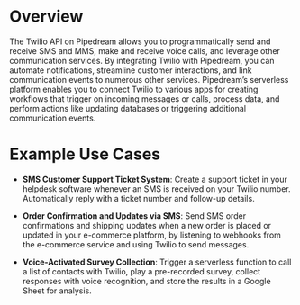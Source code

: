 # Overview

The Twilio API on Pipedream allows you to programmatically send and receive SMS and MMS, make and receive voice calls, and leverage other communication services. By integrating Twilio with Pipedream, you can automate notifications, streamline customer interactions, and link communication events to numerous other services. Pipedream’s serverless platform enables you to connect Twilio to various apps for creating workflows that trigger on incoming messages or calls, process data, and perform actions like updating databases or triggering additional communication events.

# Example Use Cases

- **SMS Customer Support Ticket System**: Create a support ticket in your helpdesk software whenever an SMS is received on your Twilio number. Automatically reply with a ticket number and follow-up details.

- **Order Confirmation and Updates via SMS**: Send SMS order confirmations and shipping updates when a new order is placed or updated in your e-commerce platform, by listening to webhooks from the e-commerce service and using Twilio to send messages.

- **Voice-Activated Survey Collection**: Trigger a serverless function to call a list of contacts with Twilio, play a pre-recorded survey, collect responses with voice recognition, and store the results in a Google Sheet for analysis.
